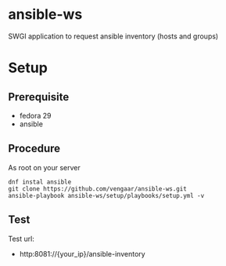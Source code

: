 # ansible-ws

SWGI application to request ansible inventory (hosts and groups)

# Setup

## Prerequisite

* fedora 29
* ansible

## Procedure
As root on your server

~~~~
dnf instal ansible
git clone https://github.com/vengaar/ansible-ws.git
ansible-playbook ansible-ws/setup/playbooks/setup.yml -v
~~~~

## Test
Test url:

* http:8081://{your_ip}/ansible-inventory


<!--

ansible-playbook /home/liftree/ansible-ws/setup/playbooks/setup.yml -v -e '{ "git_update": false, "wsgi_user": "liftree"}'

-->

